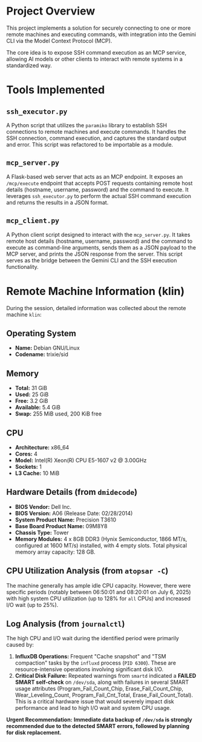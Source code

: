 # Project Overview

This project implements a solution for securely connecting to one or more remote machines and executing commands, with integration into the Gemini CLI via the Model Context Protocol (MCP).

The core idea is to expose SSH command execution as an MCP service, allowing AI models or other clients to interact with remote systems in a standardized way.

# Tools Implemented

## `ssh_executor.py`
A Python script that utilizes the `paramiko` library to establish SSH connections to remote machines and execute commands. It handles the SSH connection, command execution, and captures the standard output and error. This script was refactored to be importable as a module.

## `mcp_server.py`
A Flask-based web server that acts as an MCP endpoint. It exposes an `/mcp/execute` endpoint that accepts POST requests containing remote host details (hostname, username, password) and the command to execute. It leverages `ssh_executor.py` to perform the actual SSH command execution and returns the results in a JSON format.

## `mcp_client.py`
A Python client script designed to interact with the `mcp_server.py`. It takes remote host details (hostname, username, password) and the command to execute as command-line arguments, sends them as a JSON payload to the MCP server, and prints the JSON response from the server. This script serves as the bridge between the Gemini CLI and the SSH execution functionality.

# Remote Machine Information (klin)

During the session, detailed information was collected about the remote machine `klin`:

## Operating System
*   **Name:** Debian GNU/Linux
*   **Codename:** trixie/sid

## Memory
*   **Total:** 31 GiB
*   **Used:** 25 GiB
*   **Free:** 3.2 GiB
*   **Available:** 5.4 GiB
*   **Swap:** 255 MiB used, 200 KiB free

## CPU
*   **Architecture:** x86_64
*   **Cores:** 4
*   **Model:** Intel(R) Xeon(R) CPU E5-1607 v2 @ 3.00GHz
*   **Sockets:** 1
*   **L3 Cache:** 10 MiB

## Hardware Details (from `dmidecode`)
*   **BIOS Vendor:** Dell Inc.
*   **BIOS Version:** A06 (Release Date: 02/28/2014)
*   **System Product Name:** Precision T3610
*   **Base Board Product Name:** 09M8Y8
*   **Chassis Type:** Tower
*   **Memory Modules:** 4 x 8GB DDR3 (Hynix Semiconductor, 1866 MT/s, configured at 1600 MT/s) installed, with 4 empty slots. Total physical memory array capacity: 128 GB.

## CPU Utilization Analysis (from `atopsar -C`)
The machine generally has ample idle CPU capacity. However, there were specific periods (notably between 06:50:01 and 08:20:01 on July 6, 2025) with high system CPU utilization (up to 128% for `all` CPUs) and increased I/O wait (up to 25%).

## Log Analysis (from `journalctl`)
The high CPU and I/O wait during the identified period were primarily caused by:
1.  **InfluxDB Operations:** Frequent "Cache snapshot" and "TSM compaction" tasks by the `influxd` process (`PID 6300`). These are resource-intensive operations involving significant disk I/O.
2.  **Critical Disk Failure:** Repeated warnings from `smartd` indicated a **FAILED SMART self-check** on `/dev/sda`, along with failures in several SMART usage attributes (Program_Fail_Count_Chip, Erase_Fail_Count_Chip, Wear_Leveling_Count, Program_Fail_Cnt_Total, Erase_Fail_Count_Total). This is a critical hardware issue that would severely impact disk performance and lead to high I/O wait and system CPU usage.

**Urgent Recommendation:**
**Immediate data backup of `/dev/sda` is strongly recommended due to the detected SMART errors, followed by planning for disk replacement.**
